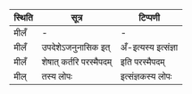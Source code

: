 | स्थिति | सूत्र | टिप्पणी |
| ----- | ------- | ------ |
| मीलँ | - | - |
| मीलँ | उपदेशेऽजनुनासिक इत् | अँ-इत्यस्य इत्संज्ञा |
| मीलँ | शेषात् कर्तरि परस्मैपदम् | इति परस्मैपदम् |
| मील् | तस्य लोपः | इत्संज्ञकस्य लोपः |
